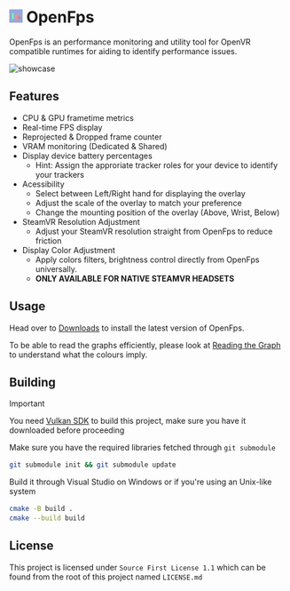 # <img src="https://github.com/Nyabsi/OpenFps/blob/master/resources/icon.png" height="24" width="24"> OpenFps

OpenFps is an performance monitoring and utility tool for OpenVR compatible runtimes for aiding to identify performance issues.

![showcase](https://github.com/user-attachments/assets/a00a6ab2-e0c9-4b56-9152-b53b1bbffc56)

## Features

- CPU & GPU frametime metrics
- Real-time FPS display
- Reprojected & Dropped frame counter
- VRAM monitoring (Dedicated & Shared)
- Display device battery percentages
	- Hint: Assign the approriate tracker roles for your device to identify your trackers
- Acessibility
	- Select between Left/Right hand for displaying the overlay
	- Adjust the scale of the overlay to match your preference
	- Change the mounting position of the overlay (Above, Wrist, Below)
- SteamVR Resolution Adjustment
	- Adjust your SteamVR resolution straight from OpenFps to reduce friction
- Display Color Adjustment
	- Apply colors filters, brightness control directly from OpenFps universally.
	- **ONLY AVAILABLE FOR NATIVE STEAMVR HEADSETS**
 
## Usage

Head over to [Downloads](https://github.com/Nyabsi/OpenFps/releases) to install the latest version of OpenFps.

To be able to read the graphs efficiently, please look at [Reading the Graph](https://github.com/Nyabsi/OpenFps/wiki/Reading-the-Graph) to understand what the colours imply.

## Building

> [!IMPORTANT]
> You need [Vulkan SDK](https://vulkan.lunarg.com/) to build this project, make sure you have it downloaded before proceeding

Make sure you have the required libraries fetched through `git submodule`

```sh
git submodule init && git submodule update
```

Build it through Visual Studio on Windows or if you're using an Unix-like system

```sh
cmake -B build .
cmake --build build
```

## License

This project is licensed under `Source First License 1.1` which can be found from the root of this project named `LICENSE.md`
